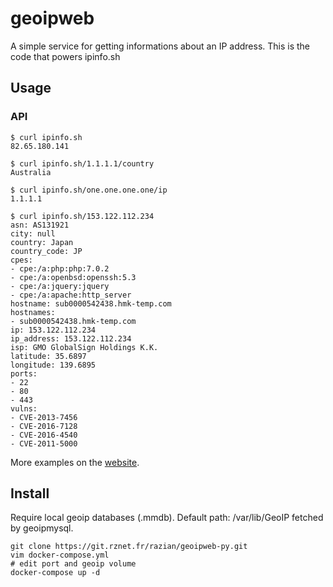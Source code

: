 # geoipweb

A simple service for getting informations about an IP address. This is the code that powers ipinfo.sh

## Usage

### API
```
$ curl ipinfo.sh
82.65.180.141

$ curl ipinfo.sh/1.1.1.1/country
Australia

$ curl ipinfo.sh/one.one.one.one/ip
1.1.1.1

$ curl ipinfo.sh/153.122.112.234
asn: AS131921
city: null
country: Japan
country_code: JP
cpes:
- cpe:/a:php:php:7.0.2
- cpe:/a:openbsd:openssh:5.3
- cpe:/a:jquery:jquery
- cpe:/a:apache:http_server
hostname: sub0000542438.hmk-temp.com
hostnames:
- sub0000542438.hmk-temp.com
ip: 153.122.112.234
ip_address: 153.122.112.234
isp: GMO GlobalSign Holdings K.K.
latitude: 35.6897
longitude: 139.6895
ports:
- 22
- 80
- 443
vulns:
- CVE-2013-7456
- CVE-2016-7128
- CVE-2016-4540
- CVE-2011-5000
```
More examples on the [website](https://ipinfo.sh).

## Install

Require local geoip databases (.mmdb).
Default path: /var/lib/GeoIP fetched by geoipmysql.

```
git clone https://git.rznet.fr/razian/geoipweb-py.git
vim docker-compose.yml
# edit port and geoip volume
docker-compose up -d
```
